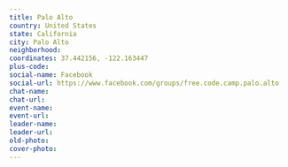 ```yaml
---
title: Palo Alto
country: United States
state: California
city: Palo Alto
neighborhood: 
coordinates: 37.442156, -122.163447
plus-code:
social-name: Facebook
social-url: https://www.facebook.com/groups/free.code.camp.palo.alto
chat-name:
chat-url:
event-name:
event-url:
leader-name:
leader-url:
old-photo: 
cover-photo:
---
```

